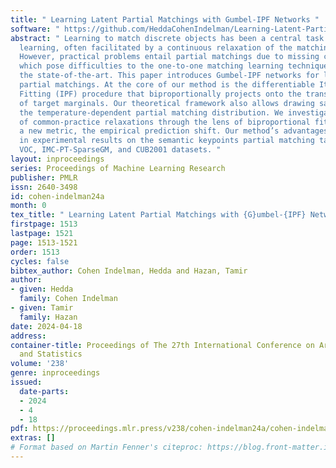 ```yaml
---
title: " Learning Latent Partial Matchings with Gumbel-IPF Networks "
software: " https://github.com/HeddaCohenIndelman/Learning-Latent-Partial-Matchings-with-Gumbel-IPF-Networks "
abstract: " Learning to match discrete objects has been a central task in machine
  learning, often facilitated by a continuous relaxation of the matching structure.
  However, practical problems entail partial matchings due to missing correspondences,
  which pose difficulties to the one-to-one matching learning techniques that dominate
  the state-of-the-art. This paper introduces Gumbel-IPF networks for learning latent
  partial matchings. At the core of our method is the differentiable Iterative Proportional
  Fitting (IPF) procedure that biproportionally projects onto the transportation polytope
  of target marginals. Our theoretical framework also allows drawing samples from
  the temperature-dependent partial matching distribution. We investigate the properties
  of common-practice relaxations through the lens of biproportional fitting and introduce
  a new metric, the empirical prediction shift. Our method’s advantages are demonstrated
  in experimental results on the semantic keypoints partial matching task on the Pascal
  VOC, IMC-PT-SparseGM, and CUB2001 datasets. "
layout: inproceedings
series: Proceedings of Machine Learning Research
publisher: PMLR
issn: 2640-3498
id: cohen-indelman24a
month: 0
tex_title: " Learning Latent Partial Matchings with {G}umbel-{IPF} Networks "
firstpage: 1513
lastpage: 1521
page: 1513-1521
order: 1513
cycles: false
bibtex_author: Cohen Indelman, Hedda and Hazan, Tamir
author:
- given: Hedda
  family: Cohen Indelman
- given: Tamir
  family: Hazan
date: 2024-04-18
address:
container-title: Proceedings of The 27th International Conference on Artificial Intelligence
  and Statistics
volume: '238'
genre: inproceedings
issued:
  date-parts:
  - 2024
  - 4
  - 18
pdf: https://proceedings.mlr.press/v238/cohen-indelman24a/cohen-indelman24a.pdf
extras: []
# Format based on Martin Fenner's citeproc: https://blog.front-matter.io/posts/citeproc-yaml-for-bibliographies/
---
```

